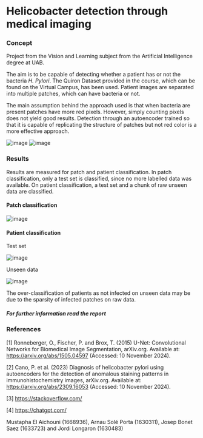 # Helicobacter detection through medical imaging

### Concept
Project from the Vision and Learning subject from the Artificial Intelligence degree at UAB. 

The aim is to be capable of detecting whether a patient has or not the bacteria _H. Pylori_. The Quiron Dataset provided in the course, which can be found on the Virtual Campus, has been used. Patient images are separated into multiple patches, which can have bacteria or not.

The main assumption behind the approach used is that when bacteria are present patches have more red pixels. However, simply counting pixels does not yield good results. Detection through an autoencoder trained so that it is capable of replicating the structure of patches but not red color is a more effective approach.

![image](https://github.com/user-attachments/assets/696161cb-cfce-40e0-a98c-6c67e2a0b30c)
![image](https://github.com/user-attachments/assets/90adbc5d-bce8-4228-b4a3-3f9e1f1f6163)


### Results
Results are measured for patch and patient classification. In patch classification, only a test set is classified, since no more labelled data was available. On patient classification, a test set and a chunk of raw unseen data are classified. 
#### Patch classification
![image](https://github.com/user-attachments/assets/9f50ae49-dc2b-477f-8d31-0e92751f25da)
#### Patient classification
Test set


![image](https://github.com/user-attachments/assets/fbfa93f7-aff3-4fbe-ace3-f91555a3f8b0)

Unseen data


![image](https://github.com/user-attachments/assets/fa339748-95b1-4e20-93f9-ca9f7f2bde54)

The over-classification of patients as not infected on unseen data may be due to the sparsity of infected patches on raw data.
##### For further information read the report

### References

[1] Ronneberger, O., Fischer, P. and Brox, T. (2015) U-Net: Convolutional Networks for Biomedical Image Segmentation, arXiv.org. Available at: https://arxiv.org/abs/1505.04597 (Accessed: 10 November 2024).

[2] Cano, P. et al. (2023) Diagnosis of helicobacter pylori using autoencoders for the detection of anomalous staining patterns in immunohistochemistry images, arXiv.org. Available at: https://arxiv.org/abs/2309.16053 (Accessed: 10 November 2024).

[3] https://stackoverflow.com/

[4] https://chatgpt.com/



Mustapha El Aichouni (1668936), Arnau Solé Porta (1630311), Josep Bonet Saez (1633723) and Jordi Longaron (1630483)

